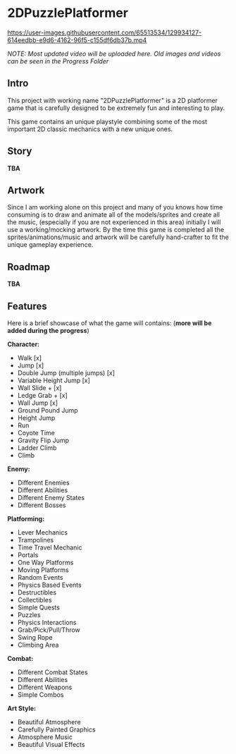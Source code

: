 # 2DPuzzlePlatformer

https://user-images.githubusercontent.com/65513534/129934127-614eedbb-e9d6-4162-96f5-c155df6db37b.mp4

*NOTE: Most updated video will be uploaded here. Old images and videos can be seen in the Progress Folder*

## Intro

This project with working name "2DPuzzlePlatformer" is a 2D platformer game that is carefully designed to be extremely fun and interesting to play.

This game contains an unique playstyle combining some of the most important 2D classic mechanics with a new unique ones.

## Story

**TBA**

## Artwork

Since I am working alone on this project and many of you knows how time consuming is to draw and animate all of the models/sprites and create all the music, (especially if you are not experienced in this area) initially I will use a working/mocking artwork.
By the time this game is completed all the sprites/animations/music and artwork will be carefully hand-crafter to fit the unique gameplay experience.

## Roadmap

**TBA**

## Features

Here is a brief showcase of what the game will contains: (**more will be added during the progress**)

**Character:**

- Walk [x]
- Jump [x]
- Double Jump (multiple jumps) [x]
- Variable Height Jump [x]
- Wall Slide + [x]
- Ledge Grab + [x]
- Wall Jump [x]
- Ground Pound Jump
- Height Jump
- Run
- Coyote Time
- Gravity Flip Jump
- Ladder Climb
- Climb

**Enemy:**

- Different Enemies
- Different Abilities
- Different Enemy States
- Different Bosses

**Platforming:**

- Lever Mechanics
- Trampolines
- Time Travel Mechanic
- Portals
- One Way Platforms
- Moving Platforms
- Random Events
- Physics Based Events
- Destructibles
- Collectibles
- Simple Quests
- Puzzles
- Physics Interactions
- Grab/Pick/Pull/Throw
- Swing Rope 
- Climbing Area

**Combat:**

- Different Combat States
- Different Abilities
- Different Weapons
- Simple Combos

**Art Style:**

- Beautiful Atmosphere
- Carefully Painted Graphics
- Atmosphere Music
- Beautiful Visual Effects
















